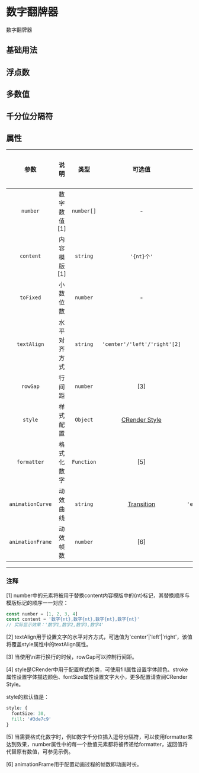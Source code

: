 <!-- 加载 demo 组件 start -->
<script setup>
import demo from './demo.vue'
import demo2 from './demo2.vue'
import demo3 from './demo3.vue'
import demo4 from './demo4.vue'
</script>
<!-- 加载 demo 组件 end -->

<!-- 正文开始 -->

# 数字翻牌器

数字翻牌器

## 基础用法
<Preview comp-name="DigitalFlop" demo-name="demo">
  <demo />
</Preview>

## 浮点数
<Preview comp-name="DigitalFlop" demo-name="demo2">
  <demo2 />
</Preview>

## 多数值
<Preview comp-name="DigitalFlop" demo-name="demo3">
  <demo3 />
</Preview>

## 千分位分隔符
<Preview comp-name="DigitalFlop" demo-name="demo4">
  <demo4 />
</Preview>

## 属性
参数 | 说明 | 类型 | 可选值 | 默认值 | 是否必填
:-: | :-: | :-: | :-: | :-: | :-:
`number` | 数字数值[1] | `number[]` | - | `[]` | 是 
`content` | 内容模版[1] | `string` | `'{nt}个'` | `''` | 否
`toFixed` | 小数位数 | `number` | - | `0` | 否
`textAlign` | 水平对齐方式	 | `string` | `'center'/'left'/'right'[2]` | `center` | 否
`rowGap` | 行间距 | `number` | [3] | `0` | 否
`style` | 样式配置 | `Object` | <a href="http://crender.jiaminghi.com/guide/style.html" target="_blank">CRender Style</a>| `[4]` | 否
`formatter` | 格式化数字	 | `Function` | [5] | undefined | 否
`animationCurve` | 动效曲线	 | `string` | <a href="http://transition.jiaminghi.com/curveTable/" target="_blank">Transition</a> | `'easeOutCubic'` | 否
`animationFrame` | 动效帧数 | `number` | [6] | `50` | 否


---
### 注释
[1] number中的元素将被用于替换content内容模版中的{nt}标记，其替换顺序与模版标记的顺序一一对应：
```js
const number = [1, 2, 3, 4]
const content = '数字{nt},数字{nt},数字{nt},数字{nt}'
// 实际显示效果：'数字1,数字2,数字3,数字4'
```

[2] textAlign用于设置文字的水平对齐方式，可选值为'center'|'left'|'right'，该值将覆盖style属性中的textAlign属性。

[3] 当使用\n进行换行的时候，rowGap可以控制行间距。

[4] style是CRender中用于配置样式的类，可使用fill属性设置字体颜色、stroke属性设置字体描边颜色、fontSize属性设置文字大小，更多配置请查阅CRender Style。

style的默认值是： 
```css
style: {
  fontSize: 30,
  fill: '#3de7c9'
}
```

[5] 当需要格式化数字时，例如数字千分位插入逗号分隔符，可以使用formatter来达到效果，number属性中的每一个数值元素都将被传递给formatter，返回值将代替原有数值，可参见示例。

[6] animationFrame用于配置动画过程的帧数即动画时长。

